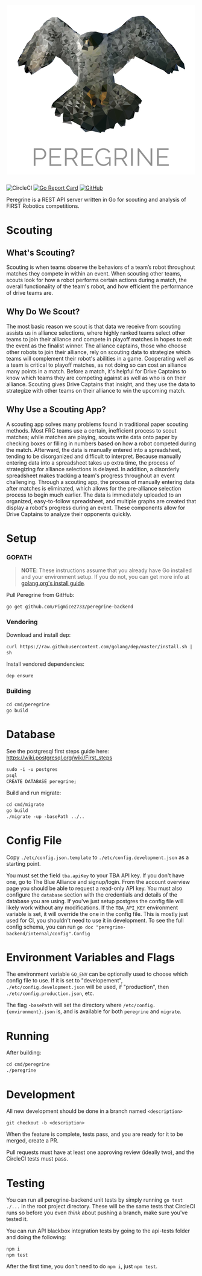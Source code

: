 <h1 align="center"><img src="https://raw.githubusercontent.com/Pigmice2733/peregrine-logo/master/logo-with-text.png" alt="Peregrine"></h1>

![CircleCI](https://circleci.com/gh/Pigmice2733/peregrine-backend.svg?style=shield&circle-token=:circle-token)
[![Go Report Card](https://goreportcard.com/badge/github.com/Pigmice2733/peregrine-backend)](https://goreportcard.com/report/github.com/Pigmice2733/peregrine-backend)
[![GitHub](https://img.shields.io/github/license/Pigmice2733/peregrine-backend.svg)](https://github.com/Pigmice2733/peregrine-backend/blob/master/LICENSE.md)

Peregrine is a REST API server written in Go for scouting and analysis of FIRST Robotics competitions. 

# Scouting

## What's Scouting?

Scouting is when teams observe the behaviors of a team’s robot throughout matches they compete in within an event. When scouting other teams, scouts look for how a robot performs certain actions during a match, the overall functionality of the team's robot, and how efficient the performance of drive teams are. 

## Why Do We Scout?

The most basic reason we scout is that data we receive from scouting assists us in alliance selections, where highly ranked teams select other teams to join their alliance and compete in playoff matches in hopes to exit the event as the finalist winner. The alliance captains, those who choose other robots to join their alliance, rely on scouting data to strategize which teams will complement their robot's abilities in a game. Cooperating well as a team is critical to playoff matches, as not doing so can cost an alliance many points in a match. Before a match, it's helpful for Drive Captains to know which teams they are competing against as well as who is on their alliance. Scouting gives Drive Captains that insight, and they use the data to strategize with other teams on their alliance to win the upcoming match. 

## Why Use a Scouting App?

A scouting app solves many problems found in traditional paper scouting methods. Most FRC teams use a certain, inefficient process to scout matches; while matches are playing, scouts write data onto paper by checking boxes or filling in numbers based on how a robot competed during the match. Afterward, the data is manually entered into a spreadsheet, tending to be disorganized and difficult to interpret. Because manually entering data into a spreadsheet takes up extra time, the process of strategizing for alliance selections is delayed. In addition, a disorderly spreadsheet makes tracking a team's progress throughout an event challenging. Through a scouting app, the process of manually entering data after matches is eliminated, which allows for the pre-alliance selection process to begin much earlier. The data is immediately uploaded to an organized, easy-to-follow spreadsheet, and multiple graphs are created that display a robot's progress during an event. These components allow for Drive Captains to analyze their opponents quickly. 


# Setup

### GOPATH

> **NOTE**: These instructions assume that you already have Go installed and your environment setup. If you do not, you can get more info at [golang.org's install guide](http://golang.org/doc/install).

Pull Peregrine from GitHub:

    go get github.com/Pigmice2733/peregrine-backend

### Vendoring

Download and install dep:

    curl https://raw.githubusercontent.com/golang/dep/master/install.sh | sh

Install vendored dependencies:

    dep ensure

### Building

    cd cmd/peregrine
    go build

# Database

 See the postgresql first steps guide here: https://wiki.postgresql.org/wiki/First_steps

    sudo -i -u postgres
    psql
    CREATE DATABASE peregrine;

Build and run migrate:

    cd cmd/migrate
    go build
    ./migrate -up -basePath ../..

# Config File

Copy `./etc/config.json.template` to `./etc/config.development.json` as a starting point.

You must set the field `tba.apiKey` to your TBA API key. If you don't have one, go to The Blue Alliance and signup/login. From the account overview page you should be able to request a read-only API key.
You must also configure the `database` section with the credentials and details of the database you are using. If you've just setup postgres the config file will likely work without any modifications.
If the `TBA_API_KEY` environment variable is set, it will override the one in the config file. This is mostly just used for CI, you shouldn't need to use it in development. To see the full config schema, you can run `go doc "peregrine-backend/internal/config".Config`

# Environment Variables and Flags

The environment variable `GO_ENV` can be optionally used to choose which config file to use. If it is set to "developement", `./etc/config.development.json` will be used, if "production", then `./etc/config.production.json`, etc.

The flag `-basePath` will set the directory where `/etc/config.{environment}.json` is, and is available for both `peregrine` and `migrate`.

# Running

After building:

    cd cmd/peregrine
    ./peregrine

# Development

All new development should be done in a branch named `<description>`

    git checkout -b <description>

When the feature is complete, tests pass, and you are ready for it to be merged, create a PR.

Pull requests must have at least one approving review (ideally two), and the CircleCI tests must pass.

# Testing

You can run all peregrine-backend unit tests by simply running `go test ./...` in the root project directory. These will be the same tests that CircleCI runs so before you even _think_ about pushing a branch, make sure you've tested it.

You can run API blackbox integration tests by going to the api-tests folder and doing the following:

```
npm i
npm test
```

After the first time, you don't need to do `npm i`, just `npm test`.
